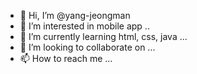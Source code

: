 - 👋 Hi, I’m @yang-jeongman
- 👀 I’m interested in mobile app ..
- 🌱 I’m currently learning html, css, java ...
- 💞️ I’m looking to collaborate on ...
- 📫 How to reach me ...

<!---
yang-jeongman/yang-jeongman is a ✨ special ✨ repository because its `README.md` (this file) appears on your GitHub profile.
You can click the Preview link to take a look at your changes.
--->
